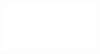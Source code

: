 ![Proposition 106. Our doctrine of the Kingdom sustained by the temptation of Christ.](Proposition%20106.%20Our%20doctrine%20of%20the%20Kingdom%20sustained%20by%20the%20temptation%20of%20Christ..md)